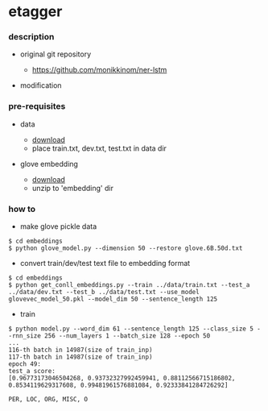 etagger
====

### description

- original git repository
  - https://github.com/monikkinom/ner-lstm

- modification

### pre-requisites

- data
  - [download](https://github.com/mxhofer/Named-Entity-Recognition-BidirectionalLSTM-CNN-CoNLL) 
  - place train.txt, dev.txt, test.txt in data dir

- glove embedding
  - [download](http://nlp.stanford.edu/data/glove.6B.zip)
  - unzip to 'embedding' dir

### how to 

- make glove pickle data
```
$ cd embeddings
$ python glove_model.py --dimension 50 --restore glove.6B.50d.txt
```

- convert train/dev/test text file to embedding format
```
$ cd embeddings
$ python get_conll_embeddings.py --train ../data/train.txt --test_a ../data/dev.txt --test_b ../data/test.txt --use_model glovevec_model_50.pkl --model_dim 50 --sentence_length 125

```

- train
```
$ python model.py --word_dim 61 --sentence_length 125 --class_size 5 --rnn_size 256 --num_layers 1 --batch_size 128 --epoch 50
...
116-th batch in 14987(size of train_inp)
117-th batch in 14987(size of train_inp)
epoch 49:
test_a score:
[0.96773173046504268, 0.93732327992459941, 0.88112566715186802, 0.8534119629317608, 0.99481961576881084, 0.92333841284726292]

PER, LOC, ORG, MISC, O
```
